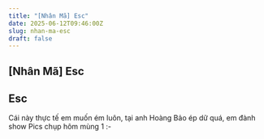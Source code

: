 ```yaml
---
title: "[Nhân Mã] Esc"
date: 2025-06-12T09:46:00Z
slug: nhan-ma-esc
draft: false
---
```


## [Nhân Mã] Esc

## Esc

Cái này thực tế em muốn ém luôn, tại anh Hoàng Bảo ép dữ quá, em đành show 
Pics chụp hôm mùng 1 :-